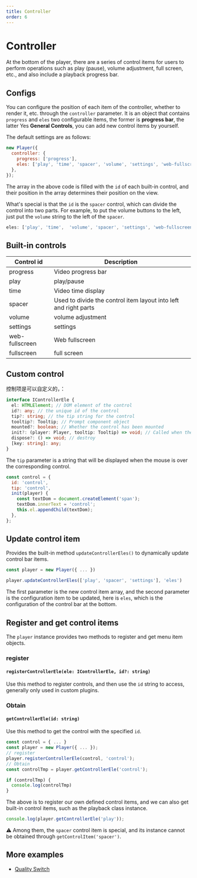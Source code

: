 ```yaml
---
title: Controller
order: 6
---
```


# Controller

At the bottom of the player, there are a series of control items for users to perform operations such as play (pause), volume adjustment, full screen, etc., and also include a playback progress bar.

## Configs

You can configure the position of each item of the controller, whether to render it, etc. through the `controller` parameter. It is an object that contains `progress` and `eles` two configurable items, the former is **progress bar**, the latter Yes **General Controls**, you can add new control items by yourself.

The default settings are as follows:

```js
new Player({
  controller: {
    progress: ['progress'],
    eles: ['play', 'time', 'spacer', 'volume', 'settings', 'web-fullscreen', 'fullscreen'],
  },
});
```

The array in the above code is filled with the `id` of each built-in control, and their position in the array determines their position on the view.

What's special is that the `id` is the `spacer` control, which can divide the control into two parts. For example, to put the volume buttons to the left, just put the `volume` string to the left of the `spacer`.

```js
eles: ['play', 'time',  'volume', 'spacer', 'settings', 'web-fullscreen', 'fullscreen'],
```

## Built-in controls

| Control id     | Description                                                      |
| -------------- | ---------------------------------------------------------------- |
| progress       | Video progress bar                                               |
| play           | play/pause                                                       |
| time           | Video time display                                               |
| spacer         | Used to divide the control item layout into left and right parts |
| volume         | volume adjustment                                                |
| settings       | settings                                                         |
| web-fullscreen | Web fullscreen                                                   |
| fullscreen     | full screen                                                      |

## Custom control

控制项是可以自定义的，：

```typescript
interface IControllerEle {
  el: HTMLElement; // DOM element of the control
  id?: any; // the unique id of the control
  tip?: string; // the tip string for the control
  tooltip?: Tooltip; // Prompt component object
  mounted?: boolean; // Whether the control has been mounted
  init?: (player: Player, tooltip: Tooltip) => void; // Called when the control is initialized
  dispose?: () => void; // destroy
  [key: string]: any;
}
```

The `tip` parameter is a string that will be displayed when the mouse is over the corresponding control.

```js
const control = {
  id: 'control',
  tip: 'control',
  init(player) {
    const textDom = document.createElement('span');
    textDom.innerText = 'control';
    this.el.appendChild(textDom);
  },
};
```

## Update control item

Provides the built-in method `updateControllerEles()` to dynamically update control bar items.

```js
const player = new Player({ ... })

player.updateControllerEles(['play', 'spacer', 'settings'], 'eles')
```

The first parameter is the new control item array, and the second parameter is the configuration item to be updated, here is `eles`, which is the configuration of the control bar at the bottom.

## Register and get control items

The `player` instance provides two methods to register and get menu item objects.

### register

#### `registerControllerEle(ele: IControllerEle, id?: string)`

Use this method to register controls, and then use the `id` string to access, generally only used in custom plugins.

### Obtain

#### `getControllerEle(id: string)`

Use this method to get the control with the specified `id`.

```js
const control = { ... }
const player = new Player({ ... });
// register
player.registerControllerEle(control, 'control');
// Obtain
const controlTmp = player.getControllerEle('control');

if (controlTmp) {
  console.log(controlTmp)
}
```

The above is to register our own defined control items, and we can also get built-in control items, such as the playback class instance.

```js
console.log(player.getControllerEle('play'));
```

⚠️ Among them, the `spacer` control item is special, and its instance cannot be obtained through `getControlItem('spacer')`.

## More examples

- [Quality Switch](/doc/examples/quality-switch)
